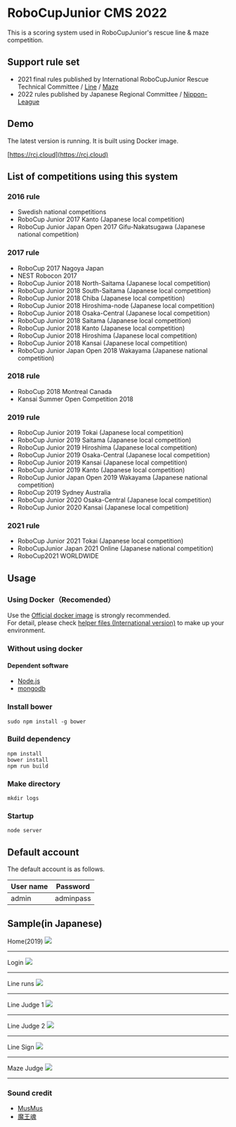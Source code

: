 # RoboCupJunior CMS 2022
This is a scoring system used in RoboCupJunior's rescue line & maze competition.

## Support rule set
* 2021 final rules published by International RoboCupJunior Rescue Technical Committee / [Line](https://cdn.robocup.org/junior/wp/2021/06/2021_RescueLine_Rules_final02.pdf) / [Maze](https://cdn.robocup.org/junior/wp/2021/06/2021_RescueMaze_Rules_final02.pdf)
* 2022 rules published by Japanese Regional Committee / [Nippon-League](https://drive.google.com/file/d/1bjoNF_jOcQ0M4QSeDRKg0GmDSSl9gxAO/view?usp=sharing)

## Demo
The latest version is running. It is built using Docker image.

[https://rcj.cloud](https://rcj.cloud)

## List of competitions using this system
### 2016 rule
* Swedish national competitions
* RoboCup Junior 2017 Kanto (Japanese local competition)
* RoboCup Junior Japan Open 2017 Gifu-Nakatsugawa (Japanese national competition)

### 2017 rule
* RoboCup 2017 Nagoya Japan
* NEST Robocon 2017
* RoboCup Junior 2018 North-Saitama (Japanese local competition)
* RoboCup Junior 2018 South-Saitama (Japanese local competition)
* RoboCup Junior 2018 Chiba (Japanese local competition)
* RoboCup Junior 2018 Hiroshima-node (Japanese local competition)
* RoboCup Junior 2018 Osaka-Central (Japanese local competition)
* RoboCup Junior 2018 Saitama (Japanese local competition)
* RoboCup Junior 2018 Kanto (Japanese local competition)
* RoboCup Junior 2018 Hiroshima (Japanese local competition)
* RoboCup Junior 2018 Kansai (Japanese local competition)
* RoboCup Junior Japan Open 2018 Wakayama (Japanese national competition)

### 2018 rule
* RoboCup 2018 Montreal Canada
* Kansai Summer Open Competition 2018

### 2019 rule
* RoboCup Junior 2019 Tokai (Japanese local competition)
* RoboCup Junior 2019 Saitama (Japanese local competition)
* RoboCup Junior 2019 Hiroshima (Japanese local competition)
* RoboCup Junior 2019 Osaka-Central (Japanese local competition)
* RoboCup Junior 2019 Kansai (Japanese local competition)
* RoboCup Junior 2019 Kanto (Japanese local competition)
* RoboCup Junior Japan Open 2019 Wakayama (Japanese national competition)
* RoboCup 2019 Sydney Australia
* RoboCup Junior 2020 Osaka-Central (Japanese local competition)
* RoboCup Junior 2020 Kansai (Japanese local competition)

### 2021 rule
* RoboCup Junior 2021 Tokai (Japanese local competition)
* RoboCupJunior Japan 2021 Online (Japanese national competition)
* RoboCup2021 WORLDWIDE

## Usage
### Using Docker（Recomended）
Use the  [Official docker image](https://hub.docker.com/r/ryorobo/rcj-rescue-scoring-japan) is strongly recommended.  
For detail, please check [helper files (International version)](https://github.com/rrrobo/rcj-scoring-docker-International) to make up your environment.

### Without using docker
#### Dependent software
* [Node.js](https://nodejs.org/en/)
* [mongodb](https://www.mongodb.com)

### Install bower
`sudo npm install -g bower`

### Build dependency
`npm install`  
`bower install`  
`npm run build`  

### Make directory
`mkdir logs`

### Startup
`node server`

## Default account
The default account is as follows.

User name        | Password         |
----------------|-------------------|
admin | adminpass   |

## Sample(in Japanese)
Home(2019)
<img src="https://raw.githubusercontent.com/rrrobo/rcj-rescue-scoring-japan/master/rcjj-scoring/1.png">
<hr>
Login
<img src="https://raw.githubusercontent.com/rrrobo/rcj-rescue-scoring-japan/master/rcjj-scoring/6.png">
<hr>
Line runs
<img src="https://raw.githubusercontent.com/rrrobo/rcj-rescue-scoring-japan/master/rcjj-scoring/2.png">
<hr>
Line Judge 1 
<img src="https://raw.githubusercontent.com/rrrobo/rcj-rescue-scoring-japan/master/rcjj-scoring/3.png">
<hr>
Line Judge 2
<img src="https://raw.githubusercontent.com/rrrobo/rcj-rescue-scoring-japan/master/rcjj-scoring/4.png">
<hr>
Line Sign
<img src="https://raw.githubusercontent.com/rrrobo/rcj-rescue-scoring-japan/master/rcjj-scoring/5.png">
<hr>
Maze Judge
<img src="https://raw.githubusercontent.com/rrrobo/rcj-rescue-scoring-japan/master/rcjj-scoring/7.png">
<hr>

### Sound credit
 
* [MusMus](http://musmus.main.jp)
* [魔王魂](https://maoudamashii.jokersounds.com)
